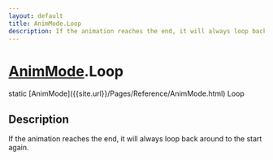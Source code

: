 ```yaml
---
layout: default
title: AnimMode.Loop
description: If the animation reaches the end, it will always loop back around to the start again.
---
```

# [AnimMode]({{site.url}}/Pages/Reference/AnimMode.html).Loop

<div class='signature' markdown='1'>
static [AnimMode]({{site.url}}/Pages/Reference/AnimMode.html) Loop
</div>

## Description
If the animation reaches the end, it will always loop
back around to the start again.


